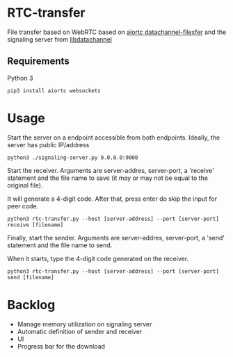 # RTC-transfer

File transfer based on WebRTC based on [aiortc datachannel-filexfer](https://github.com/aiortc/aiortc/tree/main/examples/datachannel-filexfer) and the signaling server from [libdatachannel](https://github.com/paullouisageneau/libdatachannel/tree/master/examples/signaling-server-python)

## Requirements

Python 3

`pip3 install aiortc websockets`

# Usage

Start the server on a endpoint accessible from both endpoints. Ideally, the server has public IP/address

`python3 ./signaling-server.py 0.0.0.0:9000`

Start the receiver. Arguments are server-addres, server-port, a 'receive' statement and the file name to save (it may or may not be equal to the original file).

It will generate a 4-digit code. After that, press enter do skip the input for peer code.

`python3 rtc-transfer.py --host [server-address] --port [server-port] receive [filename]`

Finally, start the sender. Arguments are server-addres, server-port, a 'send' statement and the file name to send.

When it starts, type the 4-digit code generated on the receiver. 

`python3 rtc-transfer.py --host [server-address] --port [server-port] send [filename]`

# Backlog
- Manage memory utilization on signaling server
- Automatic definition of sender and receiver
- UI
- Progress bar for the download
